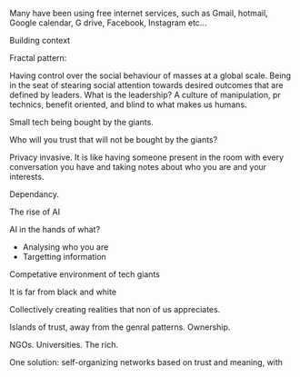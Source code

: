 
Many have been using free internet services, such as Gmail, hotmail, Google calendar, G drive, Facebook, Instagram etc...

Building context

Fractal pattern:

Having control over the social behaviour of masses at a global scale. Being in the seat of stearing social attention towards desired outcomes that are defined by leaders. What is the leadership? A culture of manipulation, pr technics, benefit oriented, and blind to what makes us humans.

Small tech being bought by the giants.

Who will you trust that will not be bought by the giants?

Privacy invasive. It is like having someone present in the room with every conversation you have and taking notes about who you are and your interests.

Dependancy.

The rise of AI

AI in the hands of what?
- Analysing who you are
- Targetting information

Competative environment of tech giants

It is far from black and white

Collectively creating realities that non of us appreciates.

Islands of trust, away from the genral patterns. Ownership.

NGOs. Universities. The rich.

One solution: self-organizing networks based on trust and meaning, with 